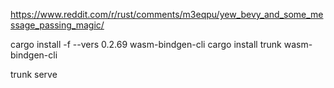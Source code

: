 https://www.reddit.com/r/rust/comments/m3eqpu/yew_bevy_and_some_message_passing_magic/

cargo install -f --vers 0.2.69 wasm-bindgen-cli
cargo install trunk wasm-bindgen-cli

trunk serve
